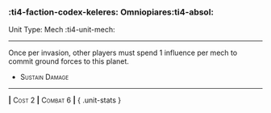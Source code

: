 ### :ti4-faction-codex-keleres: **Omniopiares**:ti4-absol:

Unit Type: Mech :ti4-unit-mech:

---

Once per invasion, other players must spend 1 influence per mech to commit ground forces to this planet.

* <span style="font-variant:small-caps;">Sustain Damage</span> 


---

__|__ <span style="font-variant:small-caps;">Cost 2</span> __|__ <span style="font-variant:small-caps;">Combat 6</span> __|__
{ .unit-stats }
